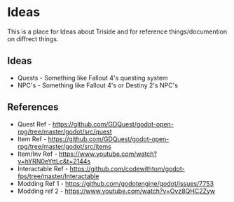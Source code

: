 # Ideas
This is a place for Ideas about Triside and for reference things/documention on diffrect things.

## Ideas
- Quests - Something like Fallout 4's questing system
- NPC's - Something like Fallout 4's or Destiny 2's NPC's

## References
- Quest Ref - https://github.com/GDQuest/godot-open-rpg/tree/master/godot/src/quest
- Item Ref - https://github.com/GDQuest/godot-open-rpg/tree/master/godot/src/items
- Item/Inv Ref - https://www.youtube.com/watch?v=hYRN0eYttLc&t=2144s
- Interactable Ref - https://github.com/codewithtom/godot-fps/tree/master/Interactable
- Modding Ref 1 - https://github.com/godotengine/godot/issues/7753
- Modding ref 2 - https://www.youtube.com/watch?v=Ovz8QHC2Zyw
